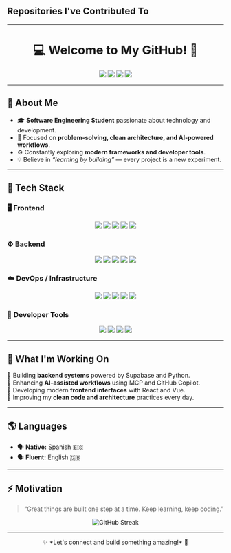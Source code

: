 ## Repositories I've Contributed To
<!--START_CONTRIBUTIONS:readme-info-->
<!--END_CONTRIBUTIONS:readme-info-->

---

<h1 align="center">💻 Welcome to My GitHub! 🚀</h1>

<p align="center">
  <img src="https://img.shields.io/badge/Software%20Engineering%20Student-%23007ACC.svg?style=for-the-badge&logo=graduation-cap&logoColor=white">
  <img src="https://img.shields.io/badge/Open%20to%20Collaboration-%23ff69b4.svg?style=for-the-badge&logo=github&logoColor=white">
  <img src="https://img.shields.io/badge/Always%20Learning-%23f4a261.svg?style=for-the-badge&logo=python&logoColor=white">
  <img src="https://img.shields.io/badge/Vibe%20Coder-%235C2D91.svg?style=for-the-badge&logo=visualstudiocode&logoColor=white">
</p>

---

## 👋 About Me  
- 🎓 **Software Engineering Student** passionate about technology and development.  
- 🧠 Focused on **problem-solving, clean architecture, and AI-powered workflows**.  
- ⚙️ Constantly exploring **modern frameworks and developer tools**.  
- 💡 Believe in *“learning by building”* — every project is a new experiment.  

---

## 💼 Tech Stack  

### 🖥️ **Frontend**
<p align="center">
  <img src="https://img.shields.io/badge/React-%2361DAFB.svg?style=for-the-badge&logo=react&logoColor=black">
  <img src="https://img.shields.io/badge/Vue.js-%234FC08D.svg?style=for-the-badge&logo=vue.js&logoColor=white">
  <img src="https://img.shields.io/badge/HTML-%23E34F26.svg?style=for-the-badge&logo=html5&logoColor=white">
  <img src="https://img.shields.io/badge/CSS-%231572B6.svg?style=for-the-badge&logo=css3&logoColor=white">
  <img src="https://img.shields.io/badge/TailwindCSS-%2306B6D4.svg?style=for-the-badge&logo=tailwindcss&logoColor=white">
</p>

### ⚙️ **Backend**
<p align="center">
  <img src="https://img.shields.io/badge/Python-%233776AB.svg?style=for-the-badge&logo=python&logoColor=white">
  <img src="https://img.shields.io/badge/Node.js-%23339933.svg?style=for-the-badge&logo=node.js&logoColor=white">
  <img src="https://img.shields.io/badge/SQL-%230A4D8F.svg?style=for-the-badge&logo=mysql&logoColor=white">
  <img src="https://img.shields.io/badge/Supabase-%233FCF8E.svg?style=for-the-badge&logo=supabase&logoColor=white">
  <img src="https://img.shields.io/badge/REST%20API-%23007ACC.svg?style=for-the-badge&logo=api&logoColor=white">
</p>

### ☁️ **DevOps / Infrastructure**
<p align="center">
  <img src="https://img.shields.io/badge/Docker-%232496ED.svg?style=for-the-badge&logo=docker&logoColor=white">
  <img src="https://img.shields.io/badge/Git-%23F05032.svg?style=for-the-badge&logo=git&logoColor=white">
  <img src="https://img.shields.io/badge/GitHub-%23181717.svg?style=for-the-badge&logo=github&logoColor=white">
  <img src="https://img.shields.io/badge/GitHub%20Actions-%232671E5.svg?style=for-the-badge&logo=githubactions&logoColor=white">
  <img src="https://img.shields.io/badge/CI/CD-%23E44C30.svg?style=for-the-badge&logo=devops&logoColor=white">
</p>

### 🧰 **Developer Tools**
<p align="center">
  <img src="https://img.shields.io/badge/Visual%20Studio%20Code-%23007ACC.svg?style=for-the-badge&logo=visualstudiocode&logoColor=white">
  <img src="https://img.shields.io/badge/MCP%20Context7-%235C2D91.svg?style=for-the-badge&logo=openai&logoColor=white">
  <img src="https://img.shields.io/badge/GitHub%20Copilot-%23008B8B.svg?style=for-the-badge&logo=githubcopilot&logoColor=white">
  <img src="https://img.shields.io/badge/Postman-%23FF6C37.svg?style=for-the-badge&logo=postman&logoColor=white">
</p>

---

## 📌 What I'm Working On  
🔹 Building **backend systems** powered by Supabase and Python.  
🔹 Enhancing **AI-assisted workflows** using MCP and GitHub Copilot.  
🔹 Developing modern **frontend interfaces** with React and Vue.  
🔹 Improving my **clean code and architecture** practices every day.  

---

## 🌎 Languages  
- 🗣️ **Native:** Spanish 🇪🇸  
- 🗣️ **Fluent:** English 🇬🇧  

---

## ⚡ Motivation  
> “Great things are built one step at a time. Keep learning, keep coding.”

<p align="center">
  <img src="https://github-readme-streak-stats.herokuapp.com/?user=L50E02O&theme=tokyonight&hide_border=true" alt="GitHub Streak">
</p>

---

<p align="center">
  ✨ *Let's connect and build something amazing!* 🚀  
</p>
